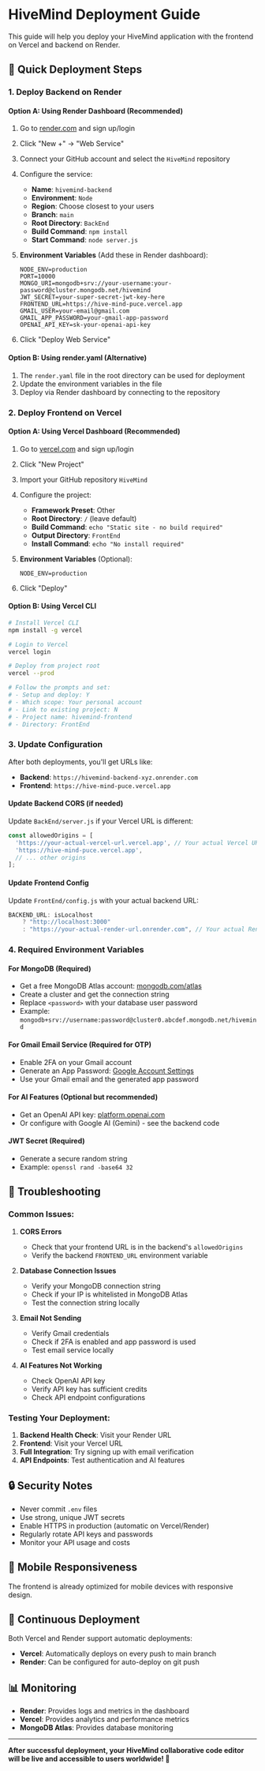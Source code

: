 # HiveMind Deployment Guide

This guide will help you deploy your HiveMind application with the frontend on Vercel and backend on Render.

## 🚀 Quick Deployment Steps

### 1. Deploy Backend on Render

#### Option A: Using Render Dashboard (Recommended)
1. Go to [render.com](https://render.com) and sign up/login
2. Click "New +" → "Web Service"
3. Connect your GitHub account and select the `HiveMind` repository
4. Configure the service:
   - **Name**: `hivemind-backend`
   - **Environment**: `Node`
   - **Region**: Choose closest to your users
   - **Branch**: `main`
   - **Root Directory**: `BackEnd`
   - **Build Command**: `npm install`
   - **Start Command**: `node server.js`

5. **Environment Variables** (Add these in Render dashboard):
   ```
   NODE_ENV=production
   PORT=10000
   MONGO_URI=mongodb+srv://your-username:your-password@cluster.mongodb.net/hivemind
   JWT_SECRET=your-super-secret-jwt-key-here
   FRONTEND_URL=https://hive-mind-puce.vercel.app
   GMAIL_USER=your-email@gmail.com
   GMAIL_APP_PASSWORD=your-gmail-app-password
   OPENAI_API_KEY=sk-your-openai-api-key
   ```

6. Click "Deploy Web Service"

#### Option B: Using render.yaml (Alternative)
1. The `render.yaml` file in the root directory can be used for deployment
2. Update the environment variables in the file
3. Deploy via Render dashboard by connecting to the repository

### 2. Deploy Frontend on Vercel

#### Option A: Using Vercel Dashboard (Recommended)
1. Go to [vercel.com](https://vercel.com) and sign up/login
2. Click "New Project"
3. Import your GitHub repository `HiveMind`
4. Configure the project:
   - **Framework Preset**: Other
   - **Root Directory**: `/` (leave default)
   - **Build Command**: `echo "Static site - no build required"`
   - **Output Directory**: `FrontEnd`
   - **Install Command**: `echo "No install required"`

5. **Environment Variables** (Optional):
   ```
   NODE_ENV=production
   ```

6. Click "Deploy"

#### Option B: Using Vercel CLI
```bash
# Install Vercel CLI
npm install -g vercel

# Login to Vercel
vercel login

# Deploy from project root
vercel --prod

# Follow the prompts and set:
# - Setup and deploy: Y
# - Which scope: Your personal account
# - Link to existing project: N
# - Project name: hivemind-frontend
# - Directory: FrontEnd
```

### 3. Update Configuration

After both deployments, you'll get URLs like:
- **Backend**: `https://hivemind-backend-xyz.onrender.com`
- **Frontend**: `https://hive-mind-puce.vercel.app`

#### Update Backend CORS (if needed)
Update `BackEnd/server.js` if your Vercel URL is different:
```javascript
const allowedOrigins = [
  'https://your-actual-vercel-url.vercel.app', // Your actual Vercel URL
  'https://hive-mind-puce.vercel.app',
  // ... other origins
];
```

#### Update Frontend Config
Update `FrontEnd/config.js` with your actual backend URL:
```javascript
BACKEND_URL: isLocalhost
    ? "http://localhost:3000"
    : "https://your-actual-render-url.onrender.com", // Your actual Render URL
```

### 4. Required Environment Variables

#### For MongoDB (Required)
- Get a free MongoDB Atlas account: [mongodb.com/atlas](https://mongodb.com/atlas)
- Create a cluster and get the connection string
- Replace `<password>` with your database user password
- Example: `mongodb+srv://username:password@cluster0.abcdef.mongodb.net/hivemind`

#### For Gmail Email Service (Required for OTP)
- Enable 2FA on your Gmail account
- Generate an App Password: [Google Account Settings](https://myaccount.google.com/apppasswords)
- Use your Gmail email and the generated app password

#### For AI Features (Optional but recommended)
- Get an OpenAI API key: [platform.openai.com](https://platform.openai.com)
- Or configure with Google AI (Gemini) - see the backend code

#### JWT Secret (Required)
- Generate a secure random string
- Example: `openssl rand -base64 32`

## 🔧 Troubleshooting

### Common Issues:

1. **CORS Errors**
   - Check that your frontend URL is in the backend's `allowedOrigins`
   - Verify the backend `FRONTEND_URL` environment variable

2. **Database Connection Issues**
   - Verify your MongoDB connection string
   - Check if your IP is whitelisted in MongoDB Atlas
   - Test the connection string locally

3. **Email Not Sending**
   - Verify Gmail credentials
   - Check if 2FA is enabled and app password is used
   - Test email service locally

4. **AI Features Not Working**
   - Check OpenAI API key
   - Verify API key has sufficient credits
   - Check API endpoint configurations

### Testing Your Deployment:

1. **Backend Health Check**: Visit your Render URL
2. **Frontend**: Visit your Vercel URL
3. **Full Integration**: Try signing up with email verification
4. **API Endpoints**: Test authentication and AI features

## 🔒 Security Notes

- Never commit `.env` files
- Use strong, unique JWT secrets
- Enable HTTPS in production (automatic on Vercel/Render)
- Regularly rotate API keys and passwords
- Monitor your API usage and costs

## 📱 Mobile Responsiveness

The frontend is already optimized for mobile devices with responsive design.

## 🔄 Continuous Deployment

Both Vercel and Render support automatic deployments:
- **Vercel**: Automatically deploys on every push to main branch
- **Render**: Can be configured for auto-deploy on git push

## 📊 Monitoring

- **Render**: Provides logs and metrics in the dashboard
- **Vercel**: Provides analytics and performance metrics
- **MongoDB Atlas**: Provides database monitoring

---

**After successful deployment, your HiveMind collaborative code editor will be live and accessible to users worldwide! 🎉**